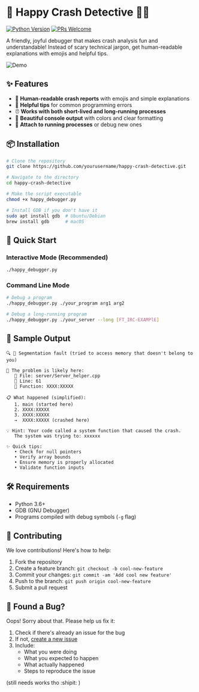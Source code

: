 # 🎉 Happy Crash Detective 🕵️‍♂️

[![Python Version](https://img.shields.io/badge/python-3.6+-blue.svg)](https://www.python.org/)
[![PRs Welcome](https://img.shields.io/badge/PRs-welcome-brightgreen.svg)](https://github.com/yourusername/happy-crash-detective/pulls)

A friendly, joyful debugger that makes crash analysis fun and understandable! Instead of scary technical jargon, get human-readable explanations with emojis and helpful tips.

![Demo](https://media3.giphy.com/media/v1.Y2lkPTc5MGI3NjExZzhrYmhkb2l2NGFxZDQ4OWs1azU3ZXFpZ3R3dGllOHVydXF3dnJjcCZlcD12MV9pbnRlcm5hbF9naWZfYnlfaWQmY3Q9Zw/SV5k9Ulnk9LdgYnjbe/giphy.gif)

## ✨ Features

- 🎯 **Human-readable crash reports** with emojis and simple explanations
- 🐛 **Helpful tips** for common programming errors
- ⏰ **Works with both short-lived and long-running processes**
- 🎨 **Beautiful console output** with colors and clear formatting
- 🔗 **Attach to running processes** or debug new ones

## 📦 Installation

```bash
# Clone the repository
git clone https://github.com/yourusername/happy-crash-detective.git

# Navigate to the directory
cd happy-crash-detective

# Make the script executable
chmod +x happy_debugger.py

# Install GDB if you don't have it
sudo apt install gdb  # Ubuntu/Debian
brew install gdb      # macOS
```

## 🚀 Quick Start

### Interactive Mode (Recommended)
```bash
./happy_debugger.py
```

### Command Line Mode
```bash
# Debug a program
./happy_debugger.py ./your_program arg1 arg2 

# Debug a long-running program
./happy_debugger.py ./your_server --long [FT_IRC-EXAMPlE]

```


## 🎨 Sample Output

```
🔍 🛑 Segmentation fault (tried to access memory that doesn't belong to you)

🎯 The problem is likely here:
   📁 File: server/Server_helper.cpp
   📄 Line: 61
   🔧 Function: XXXX:XXXXX

📋 What happened (simplified):
   1. main (started here)
   2. XXXX:XXXXX
   3. XXXX:XXXXX
   →  XXXX:XXXXX (crashed here)

💡 Hint: Your code called a system function that caused the crash.
   The system was trying to: xxxxxx

✨ Quick tips:
   • Check for null pointers
   • Verify array bounds
   • Ensure memory is properly allocated
   • Validate function inputs
```

## 🛠 Requirements

- Python 3.6+
- GDB (GNU Debugger)
- Programs compiled with debug symbols (`-g` flag)

## 🤝 Contributing

We love contributions! Here's how to help:

1. Fork the repository
2. Create a feature branch: `git checkout -b cool-new-feature`
3. Commit your changes: `git commit -am 'Add cool new feature'`
4. Push to the branch: `git push origin cool-new-feature`
5. Submit a pull request

## 🐛 Found a Bug?

Oops! Sorry about that. Please help us fix it:

1. Check if there's already an issue for the bug
2. If not, [create a new issue](https://github.com/yourusername/happy-crash-detective/issues/new)
3. Include:
   - What you were doing
   - What you expected to happen
   - What actually happened
   - Steps to reproduce the issue

(still needs works tho :shipit: )
